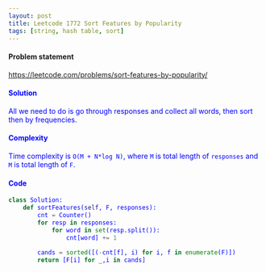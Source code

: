 ```yaml
---
layout: post
title: Leetcode 1772 Sort Features by Popularity
tags: [string, hash table, sort]
---
```


#### Problem statement

<a href="https://leetcode.com/problems/sort-features-by-popularity/"> <font color = blue>https://leetcode.com/problems/sort-features-by-popularity/

#### Solution
All we need to do is go through responses and collect all words, then sort then by frequencies.

#### Complexity
Time complexity is `O(M + N*log N)`, where `M` is total length of `responses` and `M` is total length of `F`.

#### Code
```python
class Solution:
    def sortFeatures(self, F, responses):
        cnt = Counter()
        for resp in responses:
            for word in set(resp.split()):
                cnt[word] += 1
                
        cands = sorted([(-cnt[f], i) for i, f in enumerate(F)])
        return [F[i] for _,i in cands]
```

